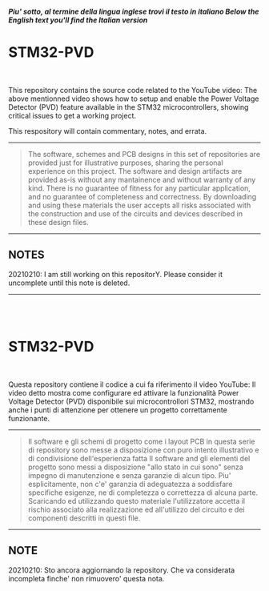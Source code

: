 _**Piu' sotto, al termine della lingua inglese trovi il testo in italiano </i>**_
_**Below the English text you'll find the Italian version</i>**_
<br>

# STM32-PVD


<br>

This repository contains the source code related to the YouTube video:
The above mentionned video shows how to setup and enable the Power Voltage Detector (PVD) feature available in the STM32 microcontrollers, showing critical issues to get a working project. 

This respository will contain commentary, notes, and errata.

---
> The software, schemes and PCB designs in this set of repositories are provided just for 
> illustrative purposes, sharing the personal experience on this project. 
> The software and design artifacts are provided as-is without any mantainence and without
> warranty of any kind. There is no guarantee of fitness for any particular application, 
> and no guarantee of completeness and correctness. 
> By downloading and using these materials the user accepts all risks associated with the
> construction and use of the circuits and devices described in these design files.

---

## NOTES

20210210: I am still working on this repositorY. Please consider it uncomplete until this note is deleted.

---

<br>
<br>

# STM32-PVD


<br>



Questa repository contiene il codice a cui fa riferimento il video YouTube:
Il video detto mostra come configurare ed attivare la funzionalità Power Voltage Detector (PVD) disponibile sui microcontrollori STM32, mostrando anche i punti di attenzione per ottenere un progetto correttamente funzionante. 

---
> Il software e gli schemi di progetto come i layout PCB in questa serie di repository 
> sono messe a disposizione con puro intento illustrativo e di condivisione dell'esperienza fatta
> Il software and gli elementi del progetto sono messi a disposizione "allo stato in cui sono"
> senza impegno di manutenzione e senza garanzie di alcun tipo. Piu' esplicitamente, non c'e' garanzia di 
> adeguatezza a soddisfare specifiche esigenze, ne di completezza o correttezza di alcuna parte.
> Scaricando ed utilizzando questo materiale l'utilizzatore accetta il rischio associato alla
> realizzazione ed all'utilizzo del circuito e dei componenti descritti in questi file.

---

## NOTE

20210210: Sto ancora aggiornando la repository. Che va considerata incompleta finche' non rimuovero' questa nota. 


